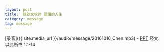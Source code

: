 ```yaml
---
layout: post
title:  陈钦文牧师 颂讚的人生
category: message
tag: message
---
```


[录音]({{ site.media_url }}/audio/message/20161016_Chen.mp3) - [PPT](https://1drv.ms/p/s!AqLDbY3r4i9UhScrkWa29qyt858w)
经文: 以弗所书 1:1-14
